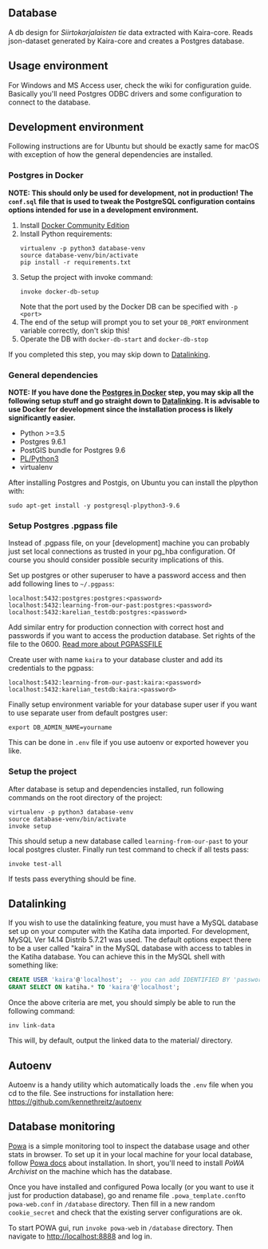 ## Database
A db design for *Siirtokarjalaisten tie* data extracted with Kaira-core. Reads json-dataset generated by Kaira-core and creates
a Postgres database.

## Usage environment
For Windows and MS Access user, check the wiki for configuration guide. Basically you'll need Postgres ODBC drivers
and some configuration to connect to the database.

## Development environment
Following instructions are for Ubuntu but should be exactly same for macOS with exception of how the general dependencies
are installed.

### Postgres in Docker
**NOTE: This should only be used for development, not in production! The `conf.sql` file that is used to tweak the
PostgreSQL configuration contains options intended for use in a development environment.** 
1. Install [Docker Community Edition](https://www.docker.com/get-docker)
2. Install Python requirements:
    ```
    virtualenv -p python3 database-venv
    source database-venv/bin/activate
    pip install -r requirements.txt
    ```
3. Setup the project with invoke command:
    ``` 
    invoke docker-db-setup
    ```
    Note that the port used by the Docker DB can be specified with `-p <port>`
4. The end of the setup will prompt you to set your `DB_PORT` environment variable correctly, don't skip this!
5. Operate the DB with `docker-db-start` and `docker-db-stop`

If you completed this step, you may skip down to [Datalinking](#datalinking).
### General dependencies
**NOTE: If you have done the [Postgres in Docker](#postgres-in-docker) step, you may skip all the following setup stuff
and go straight down to [Datalinking](#datalinking). It is advisable to use Docker for development since the
 installation process is likely significantly easier.**

* Python >=3.5
* Postgres 9.6.1
* PostGIS bundle for Postgres 9.6
* [PL/Python3](https://www.postgresql.org/docs/9.6/static/plpython.html) 
* virtualenv

After installing Postgres and Postgis, on Ubuntu you can install the plpython with:
```
sudo apt-get install -y postgresql-plpython3-9.6
```

### Setup Postgres .pgpass file
Instead of .pgpass file, on your [development] machine you can probably just set local connections as trusted
in your pg_hba configuration. Of course you should consider possible security implications of this.

Set up postgres or other superuser to have a password access and then add following lines to `~/.pgpass`:

```
localhost:5432:postgres:postgres:<password>
localhost:5432:learning-from-our-past:postgres:<password>
localhost:5432:karelian_testdb:postgres:<password>
```

Add similar entry for production connection with correct host and passwords if you want to access the production database. 
Set rights of the file to the 0600. [Read more about PGPASSFILE ](https://www.postgresql.org/docs/9.6/static/libpq-pgpass.html)

Create user with name `kaira` to your database cluster and add its credentials to the pgpass:
```
localhost:5432:learning-from-our-past:kaira:<password>
localhost:5432:karelian_testdb:kaira:<password>
```

Finally setup environment variable for your database super user if you want to use separate user from default postgres
user:
```
export DB_ADMIN_NAME=yourname
```
 
This can be done in `.env` file if you use autoenv or exported however you like.

### Setup the project
After database is setup and dependencies installed, run following commands on the root directory of the project:
```
virtualenv -p python3 database-venv
source database-venv/bin/activate
invoke setup
```

This should setup a new database called `learning-from-our-past` to your local postgres cluster. 
Finally run test command to check if all tests pass:

```
invoke test-all
```

If tests pass everything should be fine.

## Datalinking

If you wish to use the datalinking feature, you must have a MySQL database set up on your computer
with the Katiha data imported. For development, MySQL Ver 14.14 Distrib 5.7.21 was used. The default
options expect there to be a user called "kaira" in the MySQL database with access to tables in the
Katiha database. You can achieve this in the MySQL shell with something like:

```sql
CREATE USER 'kaira'@'localhost';  -- you can add IDENTIFIED BY 'password' if a password is desired
GRANT SELECT ON katiha.* TO 'kaira'@'localhost';
```

Once the above criteria are met, you should simply be able to run the following command:

```
inv link-data
```

This will, by default, output the linked data to the material/ directory.

## Autoenv
Autoenv is a handy utility which automatically loads the `.env` file when you cd to the file. See instructions for installation here: https://github.com/kennethreitz/autoenv

## Database monitoring
[Powa](http://dalibo.github.io/powa/) is a simple monitoring tool to inspect the database usage and other stats in browser.
To set up it in your local machine for your local database, follow [Powa docs](http://powa.readthedocs.io/en/latest/powa-web/index.html) about installation.
In short, you'll need to install *PoWA Archivist* on the machine which has the database.

Once you have installed and configured Powa locally (or you want to use it just for production database), go and rename
file `.powa_template.conf`to `powa-web.conf` in `/database` directory. Then fill in a new random `cookie_secret` and check
that the existing server configurations are ok.

To start POWA gui, run `invoke powa-web` in `/database` directory. Then navigate to [http://localhost:8888](http://localhost:8888)
and log in.
